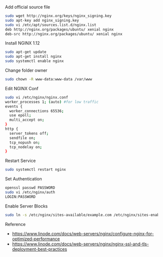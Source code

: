 Add official source file
```bash
sudo wget http://nginx.org/keys/nginx_signing.key
sudo apt-key add nginx_signing.key
sudo vi /etc/apt/sources.list.d/nginx.list
deb http://nginx.org/packages/ubuntu/ xenial nginx
deb-src http://nginx.org/packages/ubuntu/ xenial nginx
```

Install NGINX 1.12
```bash
sudo apt-get update
sudo apt-get install nginx
sudo systemctl enable nginx
```

Change folder owner
```bash
sudo chown -R www-data:www-data /var/www
```

Edit NGINX Conf
```bash
sudo vi /etc/nginx/nginx.conf
worker_processes 1; (auto) #for low traffic
events {
  worker_connections 65536;
  use epoll;
  multi_accept on;
}
http {
  server_tokens off;
  sendfile on;
  tcp_nopush on;
  tcp_nodelay on;
}
```

Restart Service
```bash
sudo systemctl restart nginx
```

Set Authentication
```bash
openssl passwd PASSWORD
sudo vi /etc/nginx/auth
LOGIN:PASSWORD
```

Enable Server Blocks
```bash
sudo ln -s /etc/nginx/sites-available/example.com /etc/nginx/sites-enabled/
```

Reference
- https://www.linode.com/docs/web-servers/nginx/configure-nginx-for-optimized-performance
- https://www.linode.com/docs/web-servers/nginx/nginx-ssl-and-tls-deployment-best-practices